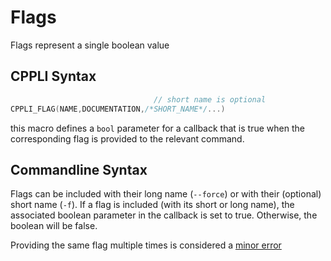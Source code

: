 # Flags
Flags represent a single boolean value

## CPPLI Syntax
```cpp                        
                                // short name is optional
CPPLI_FLAG(NAME,DOCUMENTATION,/*SHORT_NAME*/...)
```
this macro defines a `bool` parameter for a callback that is true when the corresponding flag is provided to the relevant command.

## Commandline Syntax
Flags can be included with their long name (`--force`) or with their (optional) short name (`-f`). 
If a flag is included (with its short or long name), the associated boolean parameter in the callback is set to true.
Otherwise, the boolean will be false. 

Providing the same flag multiple times is considered a [minor error](minor_errors.md)